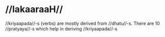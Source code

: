 # //lakaaraaH//

//kriyaapada//-s (verbs) are mostly derived from //dhatu//-s. There are 10 //pratyaya//-s which help in deriving //kriyaapada//-s


<!--stackedit_data:
eyJoaXN0b3J5IjpbNjI2MDY0MjU0LC0xMTE3Nzk4ODkxXX0=
-->